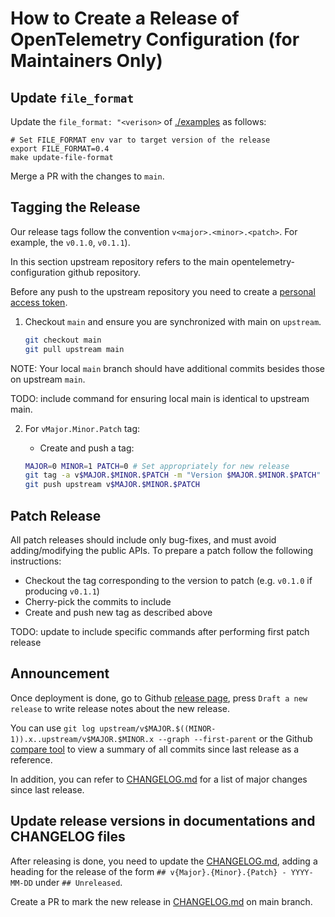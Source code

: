 # How to Create a Release of OpenTelemetry Configuration (for Maintainers Only)

## Update `file_format`

Update the `file_format: "<verison>` of [./examples](./examples) as follows:

```shell
# Set FILE_FORMAT env var to target version of the release
export FILE_FORMAT=0.4
make update-file-format
```

Merge a PR with the changes to `main`.

## Tagging the Release

Our release tags follow the convention `v<major>.<minor>.<patch>`. For example,
the `v0.1.0`, `v0.1.1`).

In this section upstream repository refers to the main opentelemetry-configuration
github repository.

Before any push to the upstream repository you need to create a [personal access
token](https://help.github.com/articles/creating-a-personal-access-token-for-the-command-line/).

1. Checkout `main` and ensure you are synchronized with main on `upstream`.

    ```bash
   git checkout main
   git pull upstream main
    ```

NOTE: Your local `main` branch should have additional commits besides those on
upstream `main`.

TODO: include command for ensuring local main is identical to upstream main.

2. For `vMajor.Minor.Patch` tag:

    - Create and push a tag:

    ```bash
    MAJOR=0 MINOR=1 PATCH=0 # Set appropriately for new release
    git tag -a v$MAJOR.$MINOR.$PATCH -m "Version $MAJOR.$MINOR.$PATCH"
    git push upstream v$MAJOR.$MINOR.$PATCH
    ```

## Patch Release

All patch releases should include only bug-fixes, and must avoid
adding/modifying the public APIs. To prepare a patch follow the following instructions:

* Checkout the tag corresponding to the version to patch (e.g. `v0.1.0` if producing `v0.1.1`)
* Cherry-pick the commits to include
* Create and push new tag as described above

TODO: update to include specific commands after performing first patch release

## Announcement

Once deployment is done, go to Github [release
page](https://github.com/open-telemetry/opentelemetry-configuration/releases), press
`Draft a new release` to write release notes about the new release.

You can use `git log upstream/v$MAJOR.$((MINOR-1)).x..upstream/v$MAJOR.$MINOR.x --graph --first-parent`
or the Github [compare tool](https://github.com/open-telemetry/opentelemetry-configuration/compare/)
to view a summary of all commits since last release as a reference.

In addition, you can refer to [CHANGELOG.md](CHANGELOG.md)
for a list of major changes since last release.

## Update release versions in documentations and CHANGELOG files

After releasing is done, you need to update the [CHANGELOG.md](CHANGELOG.md),
adding a heading for the release of the
form `## v{Major}.{Minor}.{Patch} - YYYY-MM-DD` under `## Unreleased`.

Create a PR to mark the new release in [CHANGELOG.md](CHANGELOG.md) on main branch.
